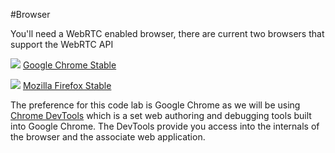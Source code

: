 #Browser

You'll need a WebRTC enabled browser, there are current two browsers that support the WebRTC API

![](http://www.webrtc.org/_/rsrc/1359368396850/home/chrome.png)
[Google Chrome Stable](http://chrome.google.com)


![](http://www.webrtc.org/_/rsrc/1359368427299/home/firefox.png)
[Mozilla Firefox Stable](http://www.mozilla.org/en-US/firefox)

The preference for this code lab is Google Chrome as we will be using [Chrome DevTools](https://developers.google.com/chrome-developer-tools) which is a set web authoring and debugging tools built into Google Chrome. The DevTools provide you access into the internals of the browser and the associate web application.
